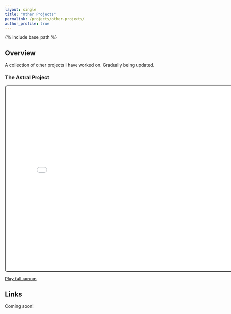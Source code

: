 ```yaml
---
layout: single
title: "Other Projects"
permalink: /projects/other-projects/
author_profile: true
---
```


{% include base_path %}

## Overview

A collection of other projects I have worked on. Gradually being updated.

### The Astral Project

<iframe 
  src="jcoops-dev.github.io/_TheAstralProject/index.html" 
  width="800" 
  height="600" 
  style="border:2px solid #444; border-radius:8px;">
</iframe>
<p><a href="jcoops-dev.github.io/_TheAstralProject" target="_blank">Play full screen</a></p>

## Links
Coming soon!